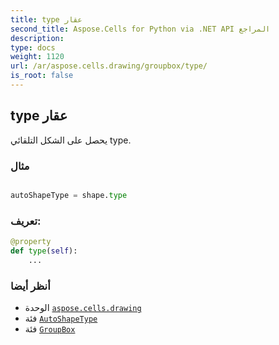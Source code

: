```yaml
---
title: type عقار
second_title: Aspose.Cells for Python via .NET API المراجع
description:
type: docs
weight: 1120
url: /ar/aspose.cells.drawing/groupbox/type/
is_root: false
---
```

##  type عقار

يحصل على الشكل التلقائي type.

###  مثال

```python

autoShapeType = shape.type

```
###  تعريف:
```python
@property
def type(self):
    ...
```

###  أنظر أيضا
* الوحدة [`aspose.cells.drawing`](../../)
* فئة [`AutoShapeType`](/cells/python-net/ar/aspose.cells.drawing/autoshapetype)
* فئة [`GroupBox`](/cells/python-net/ar/aspose.cells.drawing/groupbox)
